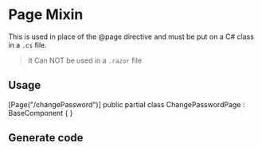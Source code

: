 # Page Mixin

This is used in place of the @page directive and must be put on a C# class in a `.cs` file.

> It Can NOT be used in a `.razor` file

## Usage

[Page("/changePassword")]
public partial class ChangePasswordPage : BaseComponent { }

## Generate code

